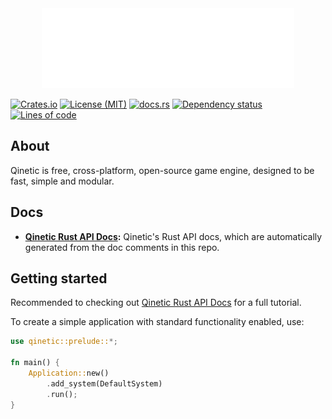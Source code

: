 <div align="center">
  <img src="assets/qinetic_logo2.png" alt="Qinetic" />
</div>

[![Crates.io](https://img.shields.io/crates/v/qinetic.svg)](https://crates.io/crates/qinetic)
[![License (MIT)](https://img.shields.io/crates/l/qinetic.svg)](https://github.com/vl-mr-freeman/qinetic/blob/master/LICENSE)
[![docs.rs](https://img.shields.io/badge/docs-website-blue)](https://docs.rs/qinetic/)
[![Dependency status](https://deps.rs/repo/github/vl-mr-freeman/qinetic/status.svg)](https://deps.rs/repo/github/vl-mr-freeman/qinetic)
[![Lines of code](https://tokei.rs/b1/github/vl-mr-freeman/qinetic)](https://github.com/vl-mr-freeman/qinetic)

## About
Qinetic is free, cross-platform, open-source game engine, designed to be fast, simple and modular.

## Docs
* **[Qinetic Rust API Docs](https://docs.rs/qinetic):** Qinetic's Rust API docs, which are automatically generated from the doc comments in this repo.

## Getting started
Recommended to checking out [Qinetic Rust API Docs](https://docs.rs/qinetic) for a full tutorial.

To create a simple application with standard functionality enabled, use:

```rust
use qinetic::prelude::*;

fn main() {
    Application::new()
        .add_system(DefaultSystem)
        .run();
}

```


